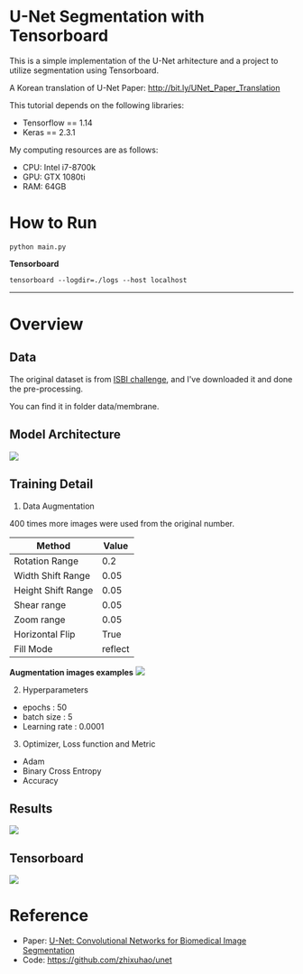 # U-Net Segmentation with Tensorboard

This is a simple implementation of the U-Net arhitecture and a project to utilize segmentation using Tensorboard.

A Korean translation of U-Net Paper: http://bit.ly/UNet_Paper_Translation

This tutorial depends on the following libraries:

- Tensorflow == 1.14  
- Keras == 2.3.1

My computing resources are as follows:

- CPU: Intel i7-8700k  
- GPU: GTX 1080ti  
- RAM: 64GB  

# How to Run
```
python main.py
```

**Tensorboard**
```
tensorboard --logdir=./logs --host localhost
```


---
# Overview

## Data
The original dataset is from [ISBI challenge](http://brainiac2.mit.edu/isbi_challenge/home), and I've downloaded it and done the pre-processing.

You can find it in folder data/membrane.

## Model Architecture
![](https://github.com/bllfpc/U-Net_Segmentation/blob/master/images/u-net-architecture.png)

## Training Detail
1. Data Augmentation

400 times more images were used from the original number.

Method | Value 
---|---
Rotation Range | 0.2
Width Shift Range | 0.05
Height Shift Range | 0.05
Shear range | 0.05
Zoom range | 0.05
Horizontal Flip | True
Fill Mode | reflect

**Augmentation images examples**
![](https://github.com/bllfpc/U-Net_Segmentation/blob/master/images/augmentation.png)

2. Hyperparameters
- epochs : 50
- batch size : 5
- Learning rate : 0.0001

3. Optimizer, Loss function and Metric
- Adam
- Binary Cross Entropy
- Accuracy

## Results
![](https://github.com/bllfpc/U-Net_Segmentation/blob/master/images/results.png)

## Tensorboard
![](https://github.com/bllfpc/U-Net_Segmentation/blob/master/images/tensorboard.gif)

# Reference
- Paper: [U-Net: Convolutional Networks for Biomedical Image Segmentation](https://lmb.informatik.uni-freiburg.de/people/ronneber/u-net/)
- Code: https://github.com/zhixuhao/unet
